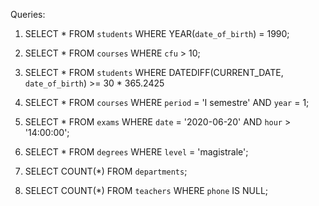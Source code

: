 Queries:

1. 
    SELECT *
    FROM `students`
    WHERE YEAR(`date_of_birth`) = 1990;

2.
    SELECT *
    FROM `courses`
    WHERE `cfu` > 10;

3.
    SELECT *
    FROM `students`
    WHERE DATEDIFF(CURRENT_DATE, `date_of_birth`) >= 30 * 365.2425

4.
    SELECT *
    FROM `courses`
    WHERE `period` = 'I semestre'
    AND `year` = 1;

5.
    SELECT *
    FROM `exams`
    WHERE `date` = '2020-06-20'
    AND `hour` > '14:00:00';

6.
    SELECT *
    FROM `degrees`
    WHERE `level` = 'magistrale';

7.
    SELECT COUNT(*)
    FROM `departments`;

8.
    SELECT COUNT(*)
    FROM `teachers`
    WHERE `phone` IS NULL;